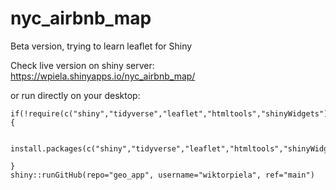 # nyc_airbnb_map
Beta version, trying to learn leaflet for Shiny

Check live version on shiny server:
https://wpiela.shinyapps.io/nyc_airbnb_map/

or run directly on your desktop:

```
if(!require(c("shiny","tidyverse","leaflet","htmltools","shinyWidgets"))) {
  
  install.packages(c("shiny","tidyverse","leaflet","htmltools","shinyWidgets"))
  
}
shiny::runGitHub(repo="geo_app", username="wiktorpiela", ref="main")
```
